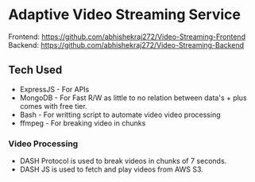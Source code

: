 # Adaptive Video Streaming Service

Frontend: https://github.com/abhishekraj272/Video-Streaming-Frontend
Backend: https://github.com/abhishekraj272/Video-Streaming-Backend

## Tech Used
- ExpressJS - For APIs
- MongoDB - For Fast R/W as little to no relation between data's + plus comes with free tier.
- Bash - For writting script to automate video video processing
- ffmpeg - For breaking video in chunks

### Video Processing
- DASH Protocol is used to break videos in chunks of 7 seconds.
- DASH JS is used to fetch and play videos from AWS S3.
